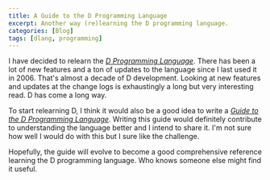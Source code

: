 ```yaml
---
title: A Guide to the D Programming Language
excerpt: Another way (re)learning the D programming language.
categories: [Blog]
tags: [dlang, programming]
---
```


I have decided to relearn the [_D Programming Language_](http://dlang.org/).
There has been a lot of new features and a ton of updates to the language since I last used it in 2006.
That's almost a decade of D development.
Looking at new features and updates at the change logs is exhaustingly a long but very interesting read.
D has come a long way.

To start relearning D, I think it would also be a good idea to write a [_Guide to the D Programming Language_](/dlang/index.html).
Writing this guide would definitely contribute to understanding the language better and I intend to share it.
I'm not sure how well I would do with this but I sure like the challenge.

Hopefully, the guide will evolve to become a good comprehensive reference learning the D programming language.
Who knows someone else might find it useful.
